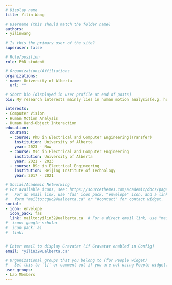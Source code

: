 ```yaml
---
# Display name
title: Yilin Wang

# Username (this should match the folder name)
authors:
- yilinwang

# Is this the primary user of the site?
superuser: false

# Role/position
role: PhD student

# Organizations/Affiliations
organizations:
- name: University of Alberta
  url: ""

# Short bio (displayed in user profile at end of posts)
bio: My research interests mainly lies in human motion analysis(e.g. human motion synthesis/prediction, human dance choreography synthesis), and I also have previous experience on human hand-object interaction.

interests:
- Computer Vision
- Human Motion Analysis
- Human Hand-Object Interaction
education:
  courses:
  - course: PhD in Electrical and Computer Engineering(Transfer)
    institution: University of Alberta
    year: 2023 - Now
  - course: Msc in Electrical and Computer Engineering
    institution: University of Alberta
    year: 2021 - 2023
  - course: BSc in Electrical Engineering
    institution: Beijing Institute of Technology
    year: 2017 - 2021

# Social/Academic Networking
# For available icons, see: https://sourcethemes.com/academic/docs/page-builder/#icons
#   For an email link, use "fas" icon pack, "envelope" icon, and a link in the
#   form "mailto:cguo2@ualberta.ca" or "#contact" for contact widget.
social:
- icon: envelope
  icon_pack: fas
  link: mailto:yilin32@ualberta.ca  # For a direct email link, use "mailto:cguo2@ualberta.ca".
#- icon: google-scholar
#  icon_pack: ai
#  link: 


# Enter email to display Gravatar (if Gravatar enabled in Config)
email: "yilin32@ualberta.ca"

# Organizational groups that you belong to (for People widget)
#   Set this to `[]` or comment out if you are not using People widget.
user_groups:
- Lab Members
---
```




